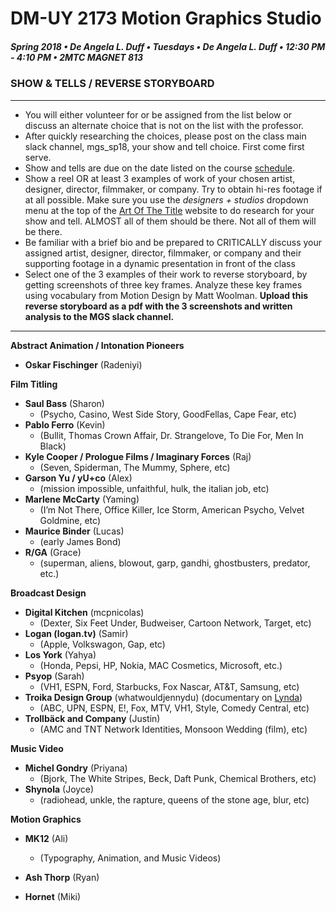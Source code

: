 # DM-UY 2173 Motion Graphics Studio

##### Spring 2018 • De Angela L. Duff • Tuesdays • De Angela L. Duff • 12:30 PM - 4:10 PM • 2MTC MAGNET 813

### SHOW & TELLS / REVERSE STORYBOARD

---

* You will either volunteer for or be assigned from the list below or discuss an alternate choice that is not on the list with the professor. 
* After quickly researching the choices, please post on the class main slack channel, mgs_sp18, your show and tell choice. First come first serve.
* Show and tells are due on the date listed on the course [schedule](schedule.md).
* Show a reel OR at least 3 examples of work of your chosen artist, designer, director, filmmaker, or company. Try to obtain hi-res footage if at all possible. Make sure you use the *designers + studios*  dropdown menu at the top of the [Art Of The Title](http://www.artofthetitle.com) website to do research for your show and tell. ALMOST all of them should be there. Not all of them will be there.
* Be familiar with a brief bio and be prepared to CRITICALLY discuss your assigned artist, designer, director, filmmaker, or company and their supporting footage in a dynamic presentation in front of the class
* Select one of the 3 examples of their work to reverse storyboard, by getting screenshots of three key frames. Analyze these key frames using vocabulary from Motion Design by Matt Woolman. **Upload this reverse storyboard as a pdf with the 3 screenshots and written analysis to the MGS slack channel.**

---

**Abstract Animation / Intonation Pioneers**
* **Oskar Fischinger** (Radeniyi)

**Film Titling**
* **Saul Bass** (Sharon)
    * (Psycho, Casino, West Side Story, GoodFellas, Cape Fear, etc)
* **Pablo Ferro** (Kevin)
    * (Bullit, Thomas Crown Affair, Dr. Strangelove, To Die For, Men In Black)
* **Kyle Cooper / Prologue Films / Imaginary Forces** (Raj)
    * (Seven, Spiderman, The Mummy, Sphere, etc)
* **Garson Yu / yU+co** (Alex)
    * (mission impossible, unfaithful, hulk, the italian job, etc)
* **Marlene McCarty** (Yaming)
    * (I’m Not There, Office Killer, Ice Storm, American Psycho, Velvet Goldmine, etc)
* **Maurice Binder** (Lucas)
    * (early James Bond)
* **R/GA** (Grace)
    * (superman, aliens, blowout, garp, gandhi, ghostbusters, predator, etc.)

**Broadcast Design**

* **Digital Kitchen** (mcpnicolas)
    * (Dexter, Six Feet Under, Budweiser, Cartoon Network, Target, etc)
* **Logan (logan.tv)** (Samir)
    * (Apple, Volkswagon, Gap, etc)
* **Los York** (Yahya)
    * (Honda, Pepsi, HP, Nokia, MAC Cosmetics, Microsoft, etc.)
* **Psyop** (Sarah)
    * (VH1, ESPN, Ford, Starbucks, Fox Nascar, AT&T, Samsung, etc)
* **Troika Design Group** (whatwouldjennydu) (documentary on [Lynda](http://nyu.edu/lynda))
    * (ABC, UPN, ESPN, E!, Fox, MTV, VH1, Style, Comedy Central, etc)
* **Trollbäck and Company** (Justin)
    * (AMC and TNT Network Identities, Monsoon Wedding (film), etc)

**Music Video**
* **Michel Gondry** (Priyana)
    * (Bjork, The White Stripes, Beck, Daft Punk, Chemical Brothers, etc)
* **Shynola** (Joyce)
    * (radiohead, unkle, the rapture, queens of the stone age, blur, etc)


**Motion Graphics**
* **MK12** (Ali)
    * (Typography, Animation, and Music Videos)


* **Ash Thorp** (Ryan)
* **Hornet** (Miki)